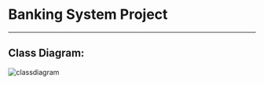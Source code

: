 # Banking System Project
_________________________




## Class Diagram:

![classdiagram](https://github.com/user-attachments/assets/6d4d6a76-54fd-45fa-81bd-4811a345c4bd)
